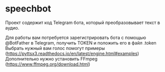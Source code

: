 # speechbot
Проект содержит код Telegram бота, который преобразовывает текст в аудио.

Для работы вам потребуется зарегистрировать бота с помощью @BotFather в Telegram, получить TOKEN и положить его в файл .token
Выбрать нужный вам голос помогут примеры (https://pyttsx3.readthedocs.io/en/latest/engine.html#examples)
Дополнителько нужно установить FFmpeg (https://www.ffmpeg.org/download.html)
